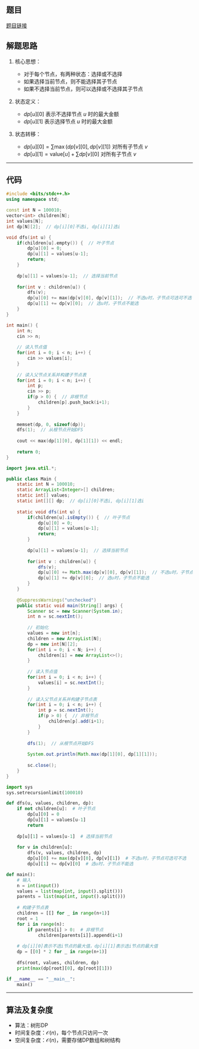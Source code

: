## 题目
[题目链接](https://www.nowcoder.com/practice/58dad1054a0b41ab9b076e5bcc3160dc?tpId=308&tqId=2373271&sourceUrl=/exam/oj&channenl=wgithub&fromPut=wgithub)

## 解题思路

1. 核心思想：
   - 对于每个节点，有两种状态：选择或不选择
   - 如果选择当前节点，则不能选择其子节点
   - 如果不选择当前节点，则可以选择或不选择其子节点

2. 状态定义：
   - $dp[u][0]$ 表示不选择节点 $u$ 时的最大金额
   - $dp[u][1]$ 表示选择节点 $u$ 时的最大金额

3. 状态转移：
   - $dp[u][0] = \sum \max(dp[v][0], dp[v][1])$ 对所有子节点 $v$
   - $dp[u][1] = \text{value}[u] + \sum dp[v][0]$ 对所有子节点 $v$

---

## 代码

```cpp []
#include <bits/stdc++.h>
using namespace std;

const int N = 100010;
vector<int> children[N];
int values[N];
int dp[N][2];  // dp[i][0]不选i, dp[i][1]选i

void dfs(int u) {
    if(children[u].empty()) {  // 叶子节点
        dp[u][0] = 0;
        dp[u][1] = values[u-1];
        return;
    }
    
    dp[u][1] = values[u-1];  // 选择当前节点
    
    for(int v : children[u]) {
        dfs(v);
        dp[u][0] += max(dp[v][0], dp[v][1]);  // 不选u时，子节点可选可不选
        dp[u][1] += dp[v][0];  // 选u时，子节点不能选
    }
}

int main() {
    int n;
    cin >> n;
    
    // 读入节点值
    for(int i = 0; i < n; i++) {
        cin >> values[i];
    }
    
    // 读入父节点关系并构建子节点表
    for(int i = 0; i < n; i++) {
        int p;
        cin >> p;
        if(p > 0) {  // 非根节点
            children[p].push_back(i+1);
        }
    }
    
    memset(dp, 0, sizeof(dp));
    dfs(1);  // 从根节点开始DFS
    
    cout << max(dp[1][0], dp[1][1]) << endl;
    
    return 0;
}
```

```java []
import java.util.*;

public class Main {
    static int N = 100010;
    static ArrayList<Integer>[] children;
    static int[] values;
    static int[][] dp;  // dp[i][0]不选i, dp[i][1]选i
    
    static void dfs(int u) {
        if(children[u].isEmpty()) {  // 叶子节点
            dp[u][0] = 0;
            dp[u][1] = values[u-1];
            return;
        }
        
        dp[u][1] = values[u-1];  // 选择当前节点
        
        for(int v : children[u]) {
            dfs(v);
            dp[u][0] += Math.max(dp[v][0], dp[v][1]);  // 不选u时，子节点可选可不选
            dp[u][1] += dp[v][0];  // 选u时，子节点不能选
        }
    }
    
    @SuppressWarnings("unchecked")
    public static void main(String[] args) {
        Scanner sc = new Scanner(System.in);
        int n = sc.nextInt();
        
        // 初始化
        values = new int[n];
        children = new ArrayList[N];
        dp = new int[N][2];
        for(int i = 0; i < N; i++) {
            children[i] = new ArrayList<>();
        }
        
        // 读入节点值
        for(int i = 0; i < n; i++) {
            values[i] = sc.nextInt();
        }
        
        // 读入父节点关系并构建子节点表
        for(int i = 0; i < n; i++) {
            int p = sc.nextInt();
            if(p > 0) {  // 非根节点
                children[p].add(i+1);
            }
        }
        
        dfs(1);  // 从根节点开始DFS
        
        System.out.println(Math.max(dp[1][0], dp[1][1]));
        
        sc.close();
    }
}
```
```python []
import sys
sys.setrecursionlimit(100010)

def dfs(u, values, children, dp):
    if not children[u]:  # 叶子节点
        dp[u][0] = 0
        dp[u][1] = values[u-1]
        return
    
    dp[u][1] = values[u-1]  # 选择当前节点
    
    for v in children[u]:
        dfs(v, values, children, dp)
        dp[u][0] += max(dp[v][0], dp[v][1])  # 不选u时，子节点可选可不选
        dp[u][1] += dp[v][0]  # 选u时，子节点不能选

def main():
    # 输入
    n = int(input())
    values = list(map(int, input().split()))
    parents = list(map(int, input().split()))
    
    # 构建子节点表
    children = [[] for _ in range(n+1)]
    root = 1
    for i in range(n):
        if parents[i] > 0:  # 非根节点
            children[parents[i]].append(i+1)
    
    # dp[i][0]表示不选i节点的最大值，dp[i][1]表示选i节点的最大值
    dp = [[0] * 2 for _ in range(n+1)]
    
    dfs(root, values, children, dp)
    print(max(dp[root][0], dp[root][1]))

if __name__ == "__main__":
    main()
```

---

## 算法及复杂度
- 算法：树形DP
- 时间复杂度：$\mathcal{O}(n)$，每个节点只访问一次
- 空间复杂度：$\mathcal{O}(n)$，需要存储DP数组和树结构
